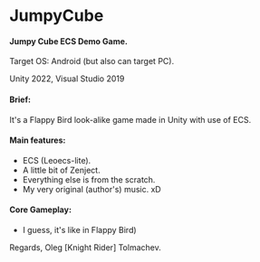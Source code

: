 # JumpyCube
#### Jumpy Cube ECS Demo Game.
Target OS: Android (but also can target PC).

Unity 2022, Visual Studio 2019

#### Brief:
It's a Flappy Bird look-alike game made in Unity with use of ECS.

#### Main features:
- ECS (Leoecs-lite).
- A little bit of Zenject.
- Everything else is from the scratch.
- My very original (author's) music. xD

#### Core Gameplay:
- I guess, it's like in Flappy Bird)

Regards, Oleg [Knight Rider] Tolmachev.
